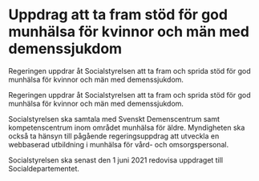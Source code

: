 # Uppdrag att ta fram stöd för god munhälsa för kvinnor och män med demenssjukdom

Regeringen uppdrar åt Socialstyrelsen att ta fram och sprida stöd för god munhälsa för kvinnor och män med demenssjukdom.

Regeringen uppdrar åt Socialstyrelsen att ta fram och sprida stöd för god munhälsa för kvinnor och män med demenssjukdom.

Socialstyrelsen ska samtala med Svenskt Demenscentrum samt kompetenscentrum inom området munhälsa för äldre. Myndigheten ska också ta hänsyn till pågående regeringsuppdrag att utveckla en webbaserad utbildning i munhälsa för vård- och omsorgspersonal.

Socialstyrelsen ska senast den 1 juni 2021 redovisa uppdraget till Socialdepartementet.
